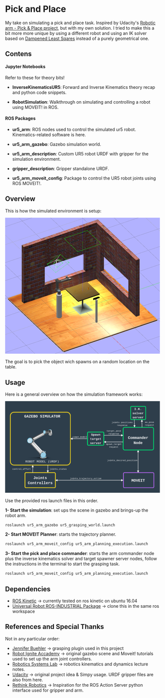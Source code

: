 # Pick and Place

My take on simulating a pick and place task.
Inspired by Udacity's [Robotic arm - Pick & Place project](https://github.com/udacity/RoboND-Kinematics-Project), but with my own solution. I tried to make this a bit more more unique by using a different robot and using an IK solver based on [Dampened Least Sqares](https://www.math.ucsd.edu/~sbuss/ResearchWeb/ikmethods/iksurvey.pdf) instead of a purely geometrical one.

## Contens

#### Jupyter Notebooks

Refer to these for theory bits!

* **InverseKinematicsUR5**: Forward and Inverse Kinematics theory recap and python code snippets.

* **RobotSimulation**: Walkthrough on simulating and controlling a robot using MOVEIT! in ROS.

#### ROS Packages

* **ur5_arm**: ROS nodes used to control the simulated ur5 robot. Kinematics-related software is here.

* **ur5_arm_gazebo**: Gazebo simulation world.

* **ur5_arm_description**: Custom UR5 robot URDF with gripper for the simulation environment.

* **gripper_description**: Gripper standalone URDF.

* **ur5_arm_moveit_config**: Package to control the UR5 robot joints using ROS MOVEIT!.

## Overview

This is how the simulated environment is setup:

<p align="center">
     <img src="img/simulation.png" width="640">
</p>

The goal is to pick the object wich spawns on a random location on the table.

## Usage

Here is a general overview on how the simulation framework works:

<p align="center">
     <img src="img/ur5_gazebo.png" width="640">
</p>

Use the provided ros launch files in this order.

**1- Start the simulation**: set ups the scene in gazebo and brings-up the robot arm.

```bash
roslaunch ur5_arm_gazebo ur5_grasping_world.launch 
```

**2- Start MOVEIT Planner**: starts the trajectory planner.

```bash
roslaunch ur5_arm_moveit_config ur5_arm_planning_execution.launch 
```

**3- Start the pick and place commander**: starts the arm commander node plus the inverse kinematics solver and target spawner server nodes, follow the instructions in the terminal to start the grasping task.

```bash
roslaunch ur5_arm_moveit_config ur5_arm_planning_execution.launch 
```

## Dependencies

* [ROS Kinetic](https://http://wiki.ros.org/kinetic) -> currently tested on ros kinetic on ubuntu 16.04
* [Universal Robot ROS-INDUSTRIAL Package](https://github.com/ros-industrial/universal_robot) -> clone this in the same ros workspace

## References and Special Thanks

Not in any particular order:
* [Jennifer Buehler](https://github.com/jenniferBuehler/gazebo-pkgs/wiki/The-Gazebo-grasp-fix-plugin) -> grasping plugin used in this project
* [Robot Ignite Accademy](https://www.theconstructsim.com/robotigniteacademy_learnros/ros-courses-library/) -> original gazebo scene and Moveit! tutorials used to set up the arm joint controllers.
* [Robotics Systems Lab](https://ethz.ch/content/dam/ethz/special-interest/mavt/robotics-n-intelligent-systems/rsl-dam/documents/RobotDynamics2018/RD_HS2018script.pdf) -> robotics kinematics and dynamics lecture notes.
* [Udacity](https://www.youtube.com/user/Udacity) -> original project idea & Simpy usage. URDF gripper files are also from here.
* [Rethink Robotics](https://github.com/RethinkRobotics/baxter_interface) -> Inspiration for the ROS Action Server python interface used for gripper and arm.
